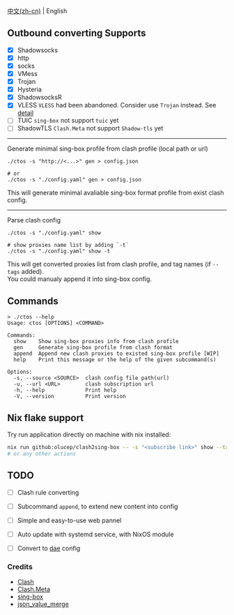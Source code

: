 [中文(zh-cn)](README_CN.md) | English  

## Outbound converting Supports  
- [x]  Shadowsocks  
- [x]  http  
- [x]  socks  
- [x]  VMess  
- [x]  Trojan  
- [x]  Hysteria  
- [x]  ShadowsocksR     
- [x]  VLESS          `VLESS` had been abandoned. Consider use `Trojan` instead. See [detail](https://www.v2fly.org/v5/config/proxy/vless.html)  
- [ ]  TUIC           `sing-box` not support `tuic` yet  
- [ ]  ShadowTLS      `Clash.Meta` not support `Shadow-tls` yet  

---

Generate minimal sing-box profile from clash profile (local path or url)  
```console
./ctos -s "http://<...>" gen > config.json

# or
./ctos -s "./config.yaml" gen > config.json
```  
This will generate minimal avaliable sing-box format profile
from exist clash config.

---

Parse clash config 
```console  
./ctos -s "./config.yaml" show  

# show proxies name list by adding `-t`
./ctos -s "./config.yaml" show -t 
```
This will get converted proxies list from clash profile,
and tag names (if `--tags` added).  
You could manualy append it into sing-box config.

## Commands  
```console
> ./ctos --help
Usage: ctos [OPTIONS] <COMMAND>

Commands:
  show    Show sing-box proxies info from clash profile
  gen     Generate sing-box profile from clash format
  append  Append new clash proxies to existed sing-box profile [WIP]
  help    Print this message or the help of the given subcommand(s)

Options:
  -s, --source <SOURCE>  clash config file path(url)
  -u, --url <URL>        clash subscription url
  -h, --help             Print help
  -V, --version          Print version
```

## Nix flake support

Try run application directly on machine with nix installed:

```bash
nix run github:olucep/clash2sing-box -- -s "<subscribe link>" show --tags
# or any other actions
```


## TODO

- [ ] Clash rule converting

- [ ] Subcommand `append`, to extend new content into config  

- [ ] Simple and easy-to-use web pannel  

- [ ] Auto update with systemd service, with NixOS module

- [ ] Convert to [dae](https://github.com/daeuniverse/dae) config

### Credits
+ [Clash](https://github.com/Dreamacro/clash)  
+ [Clash.Meta](https://github.com/MetaCubeX/Clash.Meta)  
+ [sing-box](https://github.com/SagerNet/sing-box)  
+ [json_value_merge](https://github.com/jmfiaschi/json_value_merge)
